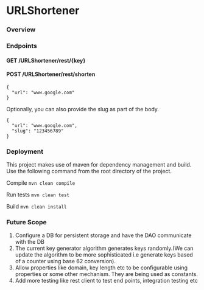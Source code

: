 # URLShortener
### Overview

### Endpoints
#### GET /URLShortener/rest/{key}

#### POST /URLShortener/rest/shorten

```
{
  "url": "www.google.com"
}
```
Optionally, you can also provide the slug as part of the body.

```
{
  "url": "www.google.com",
  "slug": "123456789"  
}
```

### Deployment
This project makes use of maven for dependency management and build. Use the following command from the root directory of the project.

Compile
```mvn clean compile```

Run tests
```mvn clean test```

Build
```mvn clean install```


### Future Scope
1) Configure a DB for persistent storage and have the DAO communicate with the DB
2) The current key generator algorithm generates keys randomly.(We can update the algorithm to be more sophisticated i.e generate keys based of a counter using base 62 conversion).
3) Allow properties like domain, key length etc to be configurable using properties or some other mechanism. They are being used as constants.
4) Add more testing like rest client to test end points, integration testing etc



